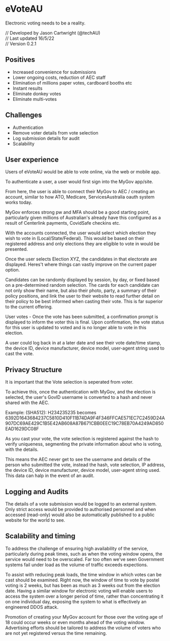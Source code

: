 # eVoteAU
Electronic voting needs to be a reality. 

// Developed by Jason Cartwright (@techAU)<br/>
// Last updated 16/5/22 <br/>
// Version 0.2.1

<h2>Positives</h2>
<ul>
  <li>Increased convenience for submissions </li>
  <li>Lower ongoing costs, reduction of AEC staff</li>
  <li>Elimination of millions paper votes, cardboard booths etc </li>
  <li>Instant results</li>
  <li>Eliminate donkey votes</li>
  <li>Eliminate multi-votes</li>
</ul>

<h2>Challenges</h2>
<ul>
  <li>Authentication</li>
  <li>Remove voter details from vote selection</li>
  <li>Log submission details for audit</li>
  <li>Scalability</li>
</ul>

<h2> User experience </h2>

Users of eVoteAU would be able to vote online, via the web or mobile app. 

To authenticate a user, a user would first sign into the MyGov app/site. 

From here, the user is able to connect their MyGov to AEC / creating an account, similar to how ATO, Medicare, ServicesAustralia oauth system works today. 

MyGov enforces strong pw and MFA should be a good starting point, particularly given millions of Australian's already have this configured as a result of Centerlink payments, CovidSafe checkins etc. 

With the accounts connected, the user would select which election they wish to vote in (Local/State/Federal). This would be based on their registered address and only elections they are eligible to vote in would be presented. 

Once the user selects Election XYZ, the candidates in that electorate are displayed. Heres't where things can vastly improve on the current paper option. 

Candidates can be randomly displayed by session, by day, or fixed based on a pre-determined random selection. The cards for each candidate can not only show their name, but also their photo, party, a summary of their policy positions, and link the user to their website to read further detail on their policy to be best informed when casting their vote. This is far superior to the current offering.

User votes - Once the vote has been submitted, a confirmation prompt is displayed to inform the voter this is final. Upon confirmation, the vote status for this user is updated to voted and is no longer able to vote in this election. 

A user could log back in at a later date and see their vote date/time stamp, the device ID, device manufacturer, device model, user-agent string used to cast the vote.

<H2>Privacy Structure </H2>

It is important that the Vote selection is seperated from voter. 

To achieve this, once the authentication with MyGov, and the election is selected, the user's GovID username is converted to a hash and never shared with the AEC. 

Example: (SHA512): H234235235 becomes 6392D1643684237C5810D410F11B74DA9F4F346FFCAE571EC7C2459D24A907DC69AE429C1B5E42AB608A87B671CBB0EEC19C78EB70A4249AD850EAD1629DC08F

As you cast your vote, the vote selection is registered against the hash to verify uniqueness, segmenting the private information about who is voting, with the details. 

This means the AEC never get to see the username and details of the person who submitted the vote, instead the hash, vote selection, IP address, the device ID, device manufacturer, device model, user-agent string used. This data can halp in the event of an audit. 

<H2>Logging and Audits</H2>
The details of a vote submission would be logged to an external system. Only strict access would be provided to authorised personnel and when accessed (read-only) would also be automatically published to a public website for the world to see. 

<H2>Scalability and timing </H2>
To address the challenge of ensuring high availability of the service, particularly during peak times, such as when the voting window opens, the service would need to be overscaled. Far too often we've seen Government systems fail under load as the volume of traffic exceeds expections. 

To assist with reducing peak loads, the time window in which votes can be cast should be examined. Right now, the window of time to vote by postel voting is 2 weeks, but has been as much as 3 weeks out from the election date. Having a similar window for electronic voting will enable users to access the system over a longer period of time, rather than concentrating it on one individual day, exposing the system to what is effectively an engineered DDOS attack.  

Promotion of creating your MyGov account for those over the voting age of 18 could occur weeks or even months ahead of the voting window. Advertising efforts should be tailored to address the volume of voters who are not yet registered versus the time remaining. 
